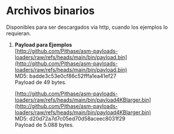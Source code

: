 # Archivos binarios

Disponibles para ser descargados vía http, cuando los ejemplos lo requieran.

1. **Payload para Ejemplos**  
   [http://github.com/Pithase/asm-payloads-loaders/raw/refs/heads/main/bin/payload.bin](http://github.com/Pithase/asm-payloads-loaders/raw/refs/heads/main/bin/payload.bin)  
   MD5: badde3c53e0cf86c52fffa1ea41ef27    
   Payload de 49 bytes.  

   [http://github.com/Pithase/asm-payloads-loaders/raw/refs/heads/main/bin/payload4KBlarger.bin](http://github.com/Pithase/asm-payloads-loaders/raw/refs/heads/main/bin/payload4KBlarger.bin)  
   MD5: d20d72a7d7c05ed70d58aceec8031f29   
   Payload de 5.088 bytes.  

   
